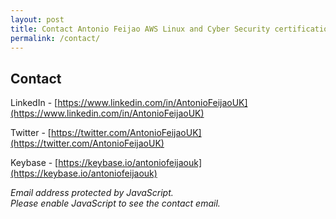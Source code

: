 ```yaml
---
layout: post
title: Contact Antonio Feijao AWS Linux and Cyber Security certifications
permalink: /contact/
---
```


## Contact

LinkedIn - [https://www.linkedin.com/in/AntonioFeijaoUK](https://www.linkedin.com/in/AntonioFeijaoUK)

Twitter - [https://twitter.com/AntonioFeijaoUK](https://twitter.com/AntonioFeijaoUK)

Keybase - [https://keybase.io/antoniofeijaouk](https://keybase.io/antoniofeijaouk)

<div id="emailHERE"></div>

<script TYPE="text/javascript">
    <!-- 
    // protected email script by Joe Maller
    // JavaScripts available at http://www.joemaller.com
    // this script is free to use and distribute
    // but please credit me and/or link to my site

    emailE='gmail.com'
    emailE=('antoniofeijao' + '@' + emailE)
    //document.write('<A href="mailto:' + emailE + '">' + emailE + '</a>');

    var myDiv = document.getElementById("emailHERE");
    myDiv.innerHTML = ("Email - " + '<A href="mailto:' + emailE + '">' + emailE + '</a>');

     //-->
</script>
<noscript>
    <em>Email address protected by JavaScript.<BR>
    Please enable JavaScript to see the contact email.</em>
</noscript>

